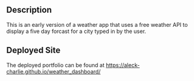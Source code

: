 ## Description
This is an early version of a weather app that uses a free weather API to display a five day forcast for a city typed in by the user. 

## Deployed Site
The deployed portfolio can be found at https://aleck-charlie.github.io/weather_dashboard/
